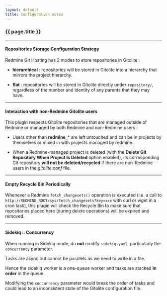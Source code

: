 ```yaml
---
layout: default
title: Configuration notes
---
```


### {{ page.title }}
***

#### Repositories Storage Configuration Strategy

Redmine Git Hosting has 2 modes to store repositories in Gitolite :

* **hierarchical** : repositories will be stored in Gitolite into a hierarchy that mirrors the project hierarchy.

* **flat** : repositories will be stored in Gitolite directly under ```repository/```, regardless of the number and identity of any parents that they may have.

***

#### Interaction with non-Redmine Gitolite users

This plugin respects Gitolite repositories that are managed outside of Redmine or managed by both Redmine and non-Redmine users :

* Users other than **redmine_*** are left untouched and can be in projects by themselves or mixed in with projects managed by redmine.

* When a Redmine-managed project is deleted (with the **Delete Git Repository When Project Is Deleted** option enabled), its corresponding Git repository **will not be deleted/recycled** if there are non-Redmine users in the *gitolite.conf* file.

***

#### Empty Recycle Bin Periodically

Whenever a Redmine ```fetch_changesets()``` operation is executed (i.e. a call to ```http://REDMINE_ROOT/sys/fetch_changesets?key=xxx``` with curl or wget in a cron task), this plugin will check the Recycle Bin to make sure that repositories placed here (during delete operations) will be expired and removed.

***

#### Sidekiq :: Concurrency

When running in Sidekiq mode, do **not** modify ```sidekiq.yaml```, particularly the ```concurrency``` parameter.

Tasks are async but cannot be parallels as we need to write in a file.

Hence the sidekiq worker is a one-queue worker and tasks are stacked **in order** in the queue.

Modifying the ```concurrency``` parameter would break the order of tasks and could lead to an inconsistent state of the Gitolite configuration file.
